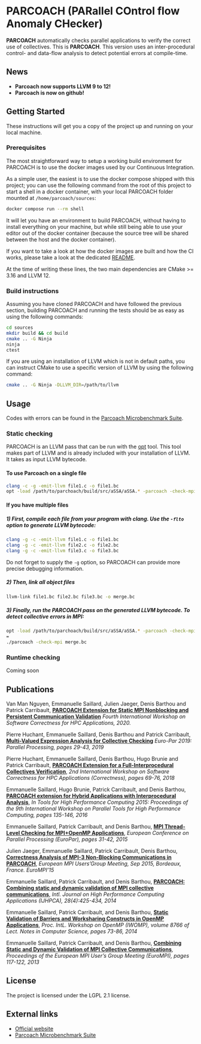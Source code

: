 # PARCOACH (PARallel COntrol flow Anomaly CHecker)

**PARCOACH** automatically checks parallel applications to verify the correct use of collectives. This is **PARCOACH**. This version uses an inter-procedural control- and data-flow analysis to detect potential errors at compile-time.

## News


* <b> Parcoach now supports LLVM 9 to 12! </b>
* <b> Parcoach is now on github! </b>



## Getting Started

These instructions will get you a copy of the project up and running on your local machine.

### Prerequisites

The most straightforward way to setup a working build environment for PARCOACH
is to use the docker images used by our Continuous Integration.

As a simple user, the easiest is to use the docker compose shipped with this
project; you can use the following command from the root of this project to start
a shell in a docker container, with your local PARCOACH folder mounted at `/home/parcoach/sources`:

```bash
docker compose run --rm shell
```

It will let you have an environment to build PARCOACH, without having to install
everything on your machine, but while still being able to use your editor out
of the docker container (because the source tree will be shared between the
host and the docker container).

If you want to take a look at how the docker images are built and how the CI
works, please take a look at the dedicated [README](ci/README.md).

At the time of writing these lines, the two main dependencies are CMake >= 3.16
and LLVM 12.

### Build instructions

Assuming you have cloned PARCOACH and have followed the previous section,
building PARCOACH and running the tests should be as easy as using the
following commands:

```bash
cd sources
mkdir build && cd build
cmake .. -G Ninja
ninja
ctest
```

If you are using an installation of LLVM which is not in default paths,
you can instruct CMake to use a specific version of LLVM by using the following
command:
```bash
cmake .. -G Ninja -DLLVM_DIR=/path/to/llvm
```

## Usage
Codes with errors can be found in the [Parcoach Microbenchmark Suite](https://github.com/parcoach/microbenchmarks).

### Static checking

PARCOACH is an LLVM pass that can be run with the [opt](http://llvm.org/docs/CommandGuide/opt.html) tool. This tool makes part of LLVM and is already included with your installation of LLVM. It takes as input LLVM bytecode.

#### To use Parcoach on a single file

```bash
clang -c -g -emit-llvm file1.c -o file1.bc
opt -load /path/to/parchoach/build/src/aSSA/aSSA.* -parcoach -check-mpi < file1.bc > /dev/null
```


#### If you have multiple files

##### 1) First, compile each file from your program with clang. Use the `-flto` option to generate LLVM bytecode:
```bash
clang -g -c -emit-llvm file1.c -o file1.bc
clang -g -c -emit-llvm file2.c -o file2.bc
clang -g -c -emit-llvm file3.c -o file3.bc
```

 Do not forget to supply the `-g` option, so PARCOACH can provide more precise debugging information.

##### 2) Then, link all object files
```bash
llvm-link file1.bc file2.bc file3.bc -o merge.bc
```

##### 3) Finally, run the PARCOACH pass on the generated LLVM bytecode. To detect collective errors in MPI:
```bash
opt -load /path/to/parchoach/build/src/aSSA/aSSA.* -parcoach -check-mpi merge.bc
=
./parcoach -check-mpi merge.bc
```

### Runtime checking

Coming soon

## Publications

Van Man Nguyen, Emmanuelle Saillard, Julien Jaeger, Denis Barthou and Patrick Carribault,
 **[PARCOACH Extension for Static MPI Nonblocking and Persistent Communication Validation](https://ieeexplore.ieee.org/document/9296940)**
 *Fourth International Workshop on Software Correctness for HPC Applications, 2020.*

 Pierre Huchant, Emmanuelle Saillard, Denis Barthou and Patrick Carribault,
 **[Multi-Valued Expression Analysis for Collective Checking](https://link.springer.com/chapter/10.1007%2F978-3-030-29400-7_3)**
 *Euro-Par 2019: Parallel Processing, pages 29-43, 2019*

 Pierre Huchant, Emmanuelle Saillard, Denis Barthou, Hugo Brunie and Patrick Carribault,
 **[PARCOACH Extension for a Full-Interprocedural Collectives Verification](https://doi.org/10.1109/Correctness.2018.00013)**,
 *2nd International Workshop on Software Correctness for HPC Applications (Correctness), pages 69-76, 2018*

 Emmanuelle Saillard, Hugo Brunie, Patrick Carribault, and Denis Barthou,
 **[PARCOACH extension for Hybrid Applications with Interprocedural Analysis](https://doi.org/10.1007/978-3-319-39589-0_11)**,
 *In Tools for High Performance Computing 2015: Proceedings of the 9th International Workshop on Parallel Tools for High Performance Computing, pages 135-146, 2016*

 Emmanuelle Saillard, Patrick Carribault, and Denis Barthou,
 **[MPI Thread-Level Checking for MPI+OpenMP Applications](https://doi.org/10.1007/978-3-662-48096-0_3)**,
 *European Conference on Parallel Processing (EuroPar), pages 31-42, 2015*

 Julien Jaeger, Emmanuelle Saillard, Patrick Carribault, Denis Barthou,
 **[Correctness Analysis of MPI-3 Non-Blocking Communications in PARCOACH](https://dl.acm.org/doi/10.1145/2802658.2802674)**,
 *European MPI Users’Group Meeting, Sep 2015, Bordeaux, France. EuroMPI’15*

 Emmanuelle Saillard, Patrick Carribault, and Denis Barthou,
 **[PARCOACH: Combining static and dynamic validation of MPI collective communications](https://doi.org/10.1177%2F1094342014552204)**,
 *Intl. Journal on High Performance Computing Applications (IJHPCA), 28(4):425-434, 2014*

 Emmanuelle Saillard, Patrick Carribault, and Denis Barthou,
 **[Static Validation of Barriers and Worksharing Constructs in OpenMP Applications](https://doi.org/10.1007/978-3-319-11454-5_6)**,
 *Proc. IntL. Workshop on OpenMP (IWOMP), volume 8766 of Lect. Notes in Computer Science, pages 73-86, 2014*

 Emmanuelle Saillard, Patrick Carribault, and Denis Barthou,
 **[Combining Static and Dynamic Validation of MPI Collective Communications](https://doi.org/10.1145/2488551.2488555)**,
 *Proceedings of the European MPI User’s Group Meeting (EuroMPI), pages 117-122, 2013*



## License
The project is licensed under the LGPL 2.1 license.
## External links

- [Official website](https://parcoach.github.io)
- [Parcoach Microbenchmark Suite](https://github.com/parcoach/microbenchmarks)

